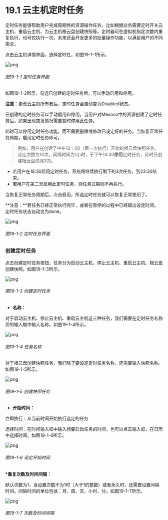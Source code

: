 # 19.1 云主机定时任务

定时任务能够帮助用户完成周期性的资源操作任务，比如根据业务需要定时开关云主机、重启云主机、为云主机根云盘创建快照等。定时器可在虚拟机指定次数内重复执行，也可仅执行一次。未来还会开发更多的批量操作功能，以满足用户的不同需求。

点击云主机详情界面，选择定时任，如图19-1-1所示。

![png](../images/19-1-1.png "图19-1-1 定时任务界面")

###### 图19-1-1 定时任务界面

如图19-1-2所示，勾选已创建的定时任务后，可以手动启用和停用。

**注意**：更改云主机所有者后，定时任务会自动变为Disabled状态。

已创建的定时任务可以手动启用和停用。当用户对Mevoco中的资源创建了定时任务后，如果出现突发情况需要暂时停用此任务。

此时可以停用定时任务功能，而不需要删除或修改已设定好的任务。当恢复正常任务周期，启用定时任务即可。

> 例如，用户在创建了中午12：00（第一次执行）开始的根云盘快照任务，设定次数为10次，间隔时间为1小时，于下午14:30**停用**定时任务，此时已创建根云盘快照3次。
* 若用户在18:30启用定时任务，系统将继续执行剩下的3次任务，到23:30结束。
* 若用户在第二天启用此定时任务，则任务过期则不再执行。

当恢复正常任务周期后，点击启用，所选定时任务就可以恢复正常使用了。

**注意：**若任务已经正常执行完毕，或者在暂停的过程中已经超出设定时间。定时任务状态自动变为done。

![png](../images/19-1-2.png "图19-1-2 定时任务界面")

###### 图19-1-2 定时任务界面

### 创建定时任务

点击创建定时任务按钮，任务分为启动云主机、停止云主机、重启云主机、根云盘创建快照。如图19-1-3所示。

![png](../images/19-1-3.png "图19-1-3 创建定时任务")

###### 图19-1-3 创建定时任务

* **名称：**

对于启动云主机、停止云主机、重启云主机这三种任务，我们需要在定时任务名称旁的输入框中输入名称。如图19-1-4所示。

![png](../images/19-1-4.png "图19-1-4 任务名称")

###### 图19-1-4 任务名称

对于根云盘创建快照任务，我们除了要设定定时任务名称，还需要输入快照名称。如图19-1-5所示。

![png](../images/19-1-5.png "图19-1-5 创建快照任务")

###### 图19-1-5 创建快照任务

* **开始时间：**

立即执行：从当前时间开始执行选定的任务

选择时间：在时间输入框中输入想要启动任务的时间，也可以点击输入框，在日历中选择时间。如图19-1-6所示。

![png](../images/19-1-6.png "图19-1-6 设定开始时间")

###### 图19-1-6 设定开始时间

**\*重复次数及时间间隔：**

默认次数为1，当设置次数不为1时（大于1的整数）或者永久时，还需要设置间隔时间。间隔时间的单位包括：月、周、天、小时、分。如图19-1-7所示。

![png](../images/19-1-7.png "图19-1-7 次数及时间间隔")

###### 图19-1-7 次数及时间间隔

